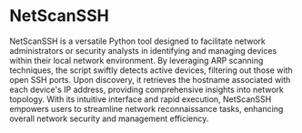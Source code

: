 # NetScanSSH
NetScanSSH is a versatile Python tool designed to facilitate network administrators or security analysts in identifying and managing devices within their local network environment. By leveraging ARP scanning techniques, the script swiftly detects active devices, filtering out those with open SSH ports. Upon discovery, it retrieves the hostname associated with each device's IP address, providing comprehensive insights into network topology. With its intuitive interface and rapid execution, NetScanSSH empowers users to streamline network reconnaissance tasks, enhancing overall network security and management efficiency.
